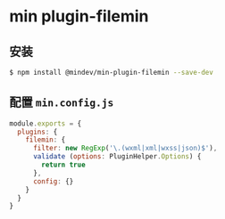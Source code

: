 # min plugin-filemin

## 安装

``` bash
$ npm install @mindev/min-plugin-filemin --save-dev
```

## 配置 `min.config.js`

``` js
module.exports = {
  plugins: {
    filemin: {
      filter: new RegExp('\.(wxml|xml|wxss|json)$'),
      validate (options: PluginHelper.Options) {
        return true
      },
      config: {}
    }
  }
}
```
